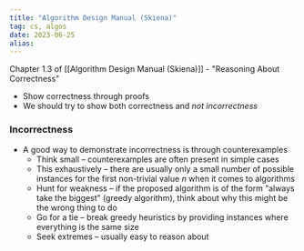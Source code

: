 ```yaml
---
title: "Algorithm Design Manual (Skiena)"
tag: cs, algos
date: 2023-06-25
alias:
---
```


Chapter 1.3 of [[Algorithm Design Manual (Skiena)]] - "Reasoning About Correctness"

- Show correctness through proofs
- We should try to show both correctness and *not incorrectness*

### Incorrectness
- A good way to demonstrate incorrectness is through counterexamples
	- Think small – counterexamples are often present in simple cases
	- This exhaustively – there are usually only a small number of possible instances for the first non-trivial value *n* when it comes to algorithms
	- Hunt for weakness – if the proposed algorithm is of the form “always take the biggest” (greedy algorithm), think about why this might be the wrong thing to do
	- Go for a tie – break greedy heuristics by providing instances where everything is the same size
	- Seek extremes  – usually easy to reason about